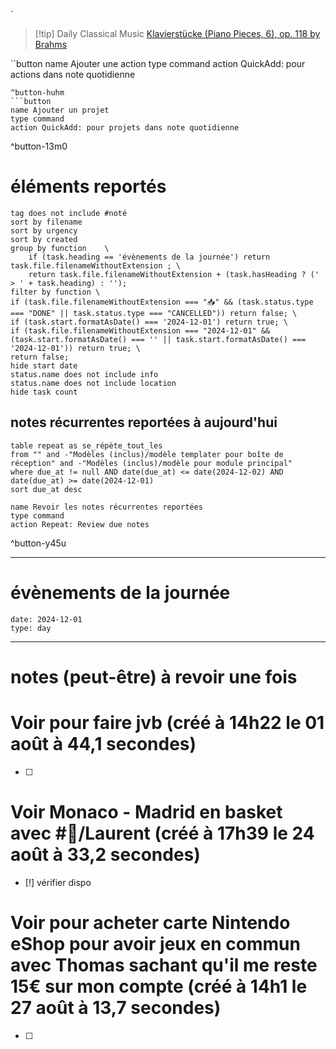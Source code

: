 
`

> [!tip] Daily Classical Music
> [Klavierstücke (Piano Pieces, 6), op. 118 by Brahms](https://www.youtube.com/watch?v=XnUuGRoL97o)

``button
name Ajouter une action
type command
action QuickAdd: pour actions dans note quotidienne
```
^button-huhm
```button
name Ajouter un projet
type command
action QuickAdd: pour projets dans note quotidienne
```
^button-13m0
# éléments reportés
```tasks
tag does not include #noté 
sort by filename 
sort by urgency 
sort by created 
group by function    \
	if (task.heading == 'évènements de la journée') return task.file.filenameWithoutExtension ; \
    return task.file.filenameWithoutExtension + (task.hasHeading ? (' > ' + task.heading) : '');
filter by function \
if (task.file.filenameWithoutExtension === "📥" && (task.status.type === "DONE" || task.status.type === "CANCELLED")) return false; \
if (task.start.formatAsDate() === '2024-12-01') return true; \
if (task.file.filenameWithoutExtension === "2024-12-01" && (task.start.formatAsDate() === '' || task.start.formatAsDate() === '2024-12-01')) return true; \
return false;
hide start date
status.name does not include info
status.name does not include location
hide task count
```

## notes récurrentes reportées à aujourd'hui
```dataview
table repeat as se_répète_tout_les
from "" and -"Modèles (inclus)/modèle templater pour boîte de réception" and -"Modèles (inclus)/modèle pour module principal"
where due_at != null AND date(due_at) <= date(2024-12-02) AND date(due_at) >= date(2024-12-01)
sort due_at desc
```

```button
name Revoir les notes récurrentes reportées
type command
action Repeat: Review due notes
```
^button-y45u
___
# évènements de la journée
```gEvent
date: 2024-12-01
type: day
```
___

# notes (peut-être) à revoir une fois


# Voir pour faire jvb (créé à 14h22 le 01 août à 44,1 secondes) 
- [ ] 


# Voir Monaco - Madrid en basket avec #👤/Laurent (créé à 17h39 le 24 août à 33,2 secondes) 
- [!] vérifier dispo 


# Voir pour acheter carte Nintendo eShop pour avoir jeux en commun avec Thomas sachant qu'il me reste 15€ sur mon compte (créé à 14h1 le 27 août à 13,7 secondes) 
- [ ]
